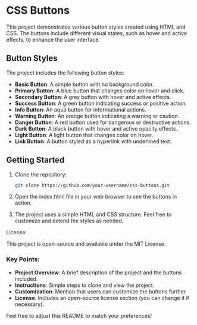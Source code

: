 # CSS Buttons

This project demonstrates various button styles created using HTML and CSS. The buttons include different visual states, such as hover and active effects, to enhance the user interface.

## Button Styles

The project includes the following button styles:
- **Basic Button**: A simple button with no background color.
- **Primary Button**: A blue button that changes color on hover and click.
- **Secondary Button**: A grey button with hover and active effects.
- **Success Button**: A green button indicating success or positive action.
- **Info Button**: An aqua button for informational actions.
- **Warning Button**: An orange button indicating a warning or caution.
- **Danger Button**: A red button used for dangerous or destructive actions.
- **Dark Button**: A black button with hover and active opacity effects.
- **Light Button**: A light button that changes color on hover.
- **Link Button**: A button styled as a hyperlink with underlined text.

## Getting Started

1. Clone the repository:

   ```bash
   git clone https://github.com/your-username/css-buttons.git
2. Open the index.html file in your web browser to see the buttons in action.
3. The project uses a simple HTML and CSS structure. Feel free to customize and extend the styles as needed.

License

This project is open-source and available under the MIT License.


### Key Points:
- **Project Overview**: A brief description of the project and the buttons included.
- **Instructions**: Simple steps to clone and view the project.
- **Customization**: Mention that users can customize the buttons further.
- **License**: Includes an open-source license section (you can change it if necessary).

Feel free to adjust this README to match your preferences!

